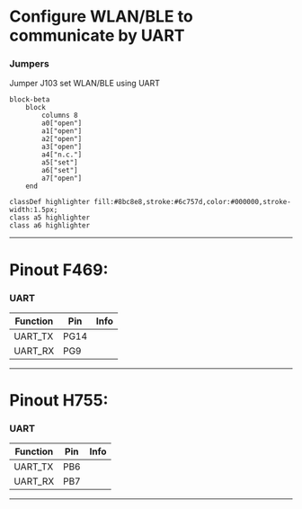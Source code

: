 # Configure WLAN/BLE to communicate by UART

### Jumpers

Jumper J103 set WLAN/BLE using UART
```mermaid
block-beta
    block
        columns 8
        a0["open"]
        a1["open"]
        a2["open"]
        a3["open"]
        a4["n.c."]
        a5["set"]
        a6["set"]
        a7["open"]
    end

classDef highlighter fill:#8bc8e8,stroke:#6c757d,color:#000000,stroke-width:1.5px;
class a5 highlighter
class a6 highlighter
```

---

# Pinout F469:

### UART
| Function | Pin | Info |
|----------|-----|------|
| UART_TX  | PG14 |  |
| UART_RX  | PG9 |  |

---

# Pinout H755:

### UART
| Function | Pin | Info |
|----------|-----|------|
| UART_TX  | PB6 |  |
| UART_RX  | PB7 |  |

---



